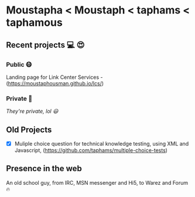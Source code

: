 # Moustapha < Moustaph < taphams < taphamous

## Recent projects :computer: :heart_eyes:
### Public :mask:
 Landing page for Link Center Services - (https://moustaphousman.github.io/lcs/)
### Private :palm_tree:
*They're private, lol :smiley:*
## Old Projects
- [x] Muliple choice question for technical knowledge testing, using XML and Javascript, (https://github.com/taphams/multiple-choice-tests)
## Presence in the web
An old school guy, from IRC, MSN messenger and Hi5, to Warez and Forum :fire:

